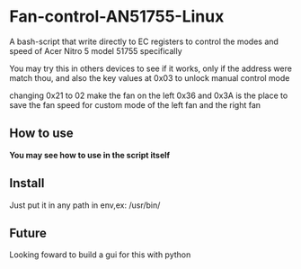 # Fan-control-AN51755-Linux
A bash-script that write directly to EC registers to control the modes and speed of Acer Nitro 5 model 51755 specifically

You may try this in others devices to see if it works, only if the address were match thou, and also the key values at 0x03 to unlock manual control mode

changing 0x21 to 02 make the fan on the left 
0x36 and 0x3A is the place to save the fan speed for custom mode of the left fan and the right fan

## How to use

**You may see how to use in the script itself**

## Install

Just put it in any path in env,ex: /usr/bin/

## Future

Looking foward to build a gui for this with python
